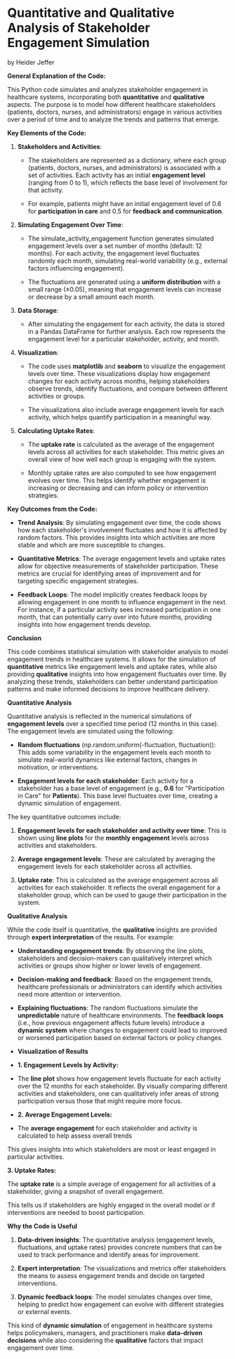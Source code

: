 # Quantitative and Qualitative Analysis of Stakeholder Engagement Simulation
by Heider Jeffer

**General Explanation of the Code:**

This Python code simulates and analyzes stakeholder engagement in
healthcare systems, incorporating both **quantitative** and
**qualitative** aspects. The purpose is to model how different
healthcare stakeholders (patients, doctors, nurses, and administrators)
engage in various activities over a period of time and to analyze the
trends and patterns that emerge.

**Key Elements of the Code:**

1.  **Stakeholders and Activities**:

    -   The stakeholders are represented as a dictionary, where each
        group (patients, doctors, nurses, and administrators) is
        associated with a set of activities. Each activity has an
        initial **engagement level** (ranging from 0 to 1), which
        reflects the base level of involvement for that activity.

    -   For example, patients might have an initial engagement level of
        0.6 for **participation in care** and 0.5 for **feedback and
        communication**.

2.  **Simulating Engagement Over Time**:

    -   The simulate_activity_engagement function generates simulated
        engagement levels over a set number of months (default: 12
        months). For each activity, the engagement level fluctuates
        randomly each month, simulating real-world variability (e.g.,
        external factors influencing engagement).

    -   The fluctuations are generated using a **uniform distribution**
        with a small range (±0.05), meaning that engagement levels can
        increase or decrease by a small amount each month.

3.  **Data Storage**:

    -   After simulating the engagement for each activity, the data is
        stored in a Pandas DataFrame for further analysis. Each row
        represents the engagement level for a particular stakeholder,
        activity, and month.

4.  **Visualization**:

    -   The code uses **matplotlib** and **seaborn** to visualize the
        engagement levels over time. These visualizations display how
        engagement changes for each activity across months, helping
        stakeholders observe trends, identify fluctuations, and compare
        between different activities or groups.

    -   The visualizations also include average engagement levels for
        each activity, which helps quantify participation in a
        meaningful way.

5.  **Calculating Uptake Rates**:

    -   The **uptake rate** is calculated as the average of the
        engagement levels across all activities for each stakeholder.
        This metric gives an overall view of how well each group is
        engaging with the system.

    -   Monthly uptake rates are also computed to see how engagement
        evolves over time. This helps identify whether engagement is
        increasing or decreasing and can inform policy or intervention
        strategies.

**Key Outcomes from the Code:**

-   **Trend Analysis**: By simulating engagement over time, the code
    shows how each stakeholder\'s involvement fluctuates and how it is
    affected by random factors. This provides insights into which
    activities are more stable and which are more susceptible to
    changes.

-   **Quantitative Metrics**: The average engagement levels and uptake
    rates allow for objective measurements of stakeholder participation.
    These metrics are crucial for identifying areas of improvement and
    for targeting specific engagement strategies.

-   **Feedback Loops**: The model implicitly creates feedback loops by
    allowing engagement in one month to influence engagement in the
    next. For instance, if a particular activity sees increased
    participation in one month, that can potentially carry over into
    future months, providing insights into how engagement trends
    develop.

**Conclusion**

This code combines statistical simulation with stakeholder analysis to
model engagement trends in healthcare systems. It allows for the
simulation of **quantitative** metrics like engagement levels and uptake
rates, while also providing **qualitative** insights into how engagement
fluctuates over time. By analyzing these trends, stakeholders can better
understand participation patterns and make informed decisions to improve
healthcare delivery.

**Quantitative Analysis**

Quantitative analysis is reflected in the numerical simulations of
**engagement levels** over a specified time period (12 months in this
case). The engagement levels are simulated using the following:

-   **Random fluctuations** (np.random.uniform(-fluctuation,
    fluctuation)): This adds some variability in the engagement levels
    each month to simulate real-world dynamics like external factors,
    changes in motivation, or interventions.

-   **Engagement levels for each stakeholder**: Each activity for a
    stakeholder has a base level of engagement (e.g., **0.6** for
    \"Participation in Care\" for **Patients**). This base level
    fluctuates over time, creating a dynamic simulation of engagement.

The key quantitative outcomes include:

1.  **Engagement levels for each stakeholder and activity over time**:
    This is shown using **line plots** for the **monthly engagement**
    levels across activities and stakeholders.

2.  **Average engagement levels**: These are calculated by averaging the
    engagement levels for each stakeholder across all activities.

3.  **Uptake rate**: This is calculated as the average engagement across
    all activities for each stakeholder. It reflects the overall
    engagement for a stakeholder group, which can be used to gauge their
    participation in the system.

**Qualitative Analysis**

While the code itself is quantitative, the **qualitative** insights are
provided through **expert interpretation** of the results. For example:

-   **Understanding engagement trends**: By observing the line plots,
    stakeholders and decision-makers can qualitatively interpret which
    activities or groups show higher or lower levels of engagement.

-   **Decision-making and feedback**: Based on the engagement trends,
    healthcare professionals or administrators can identify which
    activities need more attention or intervention.

-   **Explaining fluctuations**: The random fluctuations simulate the
    **unpredictable** nature of healthcare environments. The **feedback
    loops** (i.e., how previous engagement affects future levels)
    introduce a **dynamic system** where changes to engagement could
    lead to improved or worsened participation based on external factors
    or policy changes.

-   **Visualization of Results**

-   **1. Engagement Levels by Activity:**

-   The **line plot** shows how engagement levels fluctuate for each
    activity over the 12 months for each stakeholder. By visually
    comparing different activities and stakeholders, one can
    qualitatively infer areas of strong participation versus those that
    might require more focus.

-   **2. Average Engagement Levels:**

-   The **average engagement** for each stakeholder and activity is
    calculated to help assess overall trends

This gives insights into which stakeholders are most or least engaged in
particular activities.

**3. Uptake Rates:**

The **uptake rate** is a simple average of engagement for all activities
of a stakeholder, giving a snapshot of overall engagement.

This tells us if stakeholders are highly engaged in the overall model or
if interventions are needed to boost participation.

**Why the Code is Useful**

1.  **Data-driven insights**: The quantitative analysis (engagement
    levels, fluctuations, and uptake rates) provides concrete numbers
    that can be used to track performance and identify areas for
    improvement.

2.  **Expert interpretation**: The visualizations and metrics offer
    stakeholders the means to assess engagement trends and decide on
    targeted interventions.

3.  **Dynamic feedback loops**: The model simulates changes over time,
    helping to predict how engagement can evolve with different
    strategies or external events.

This kind of **dynamic simulation** of engagement in healthcare systems
helps policymakers, managers, and practitioners make **data-driven
decisions** while also considering the **qualitative** factors that
impact engagement over time.
